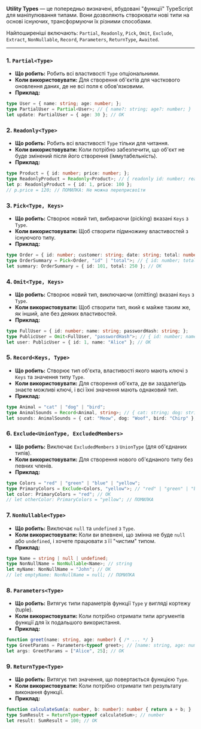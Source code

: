 **Utility Types** — це попередньо визначені, вбудовані "функції" TypeScript для маніпулювання типами. 
Вони дозволяють створювати нові типи на основі існуючих, трансформуючи їх різними способами.

Найпоширеніші включають: `Partial`, `Readonly`, `Pick`, `Omit`, `Exclude`, `Extract`, `NonNullable`, `Record`, `Parameters`, `ReturnType`, `Awaited`.

---

### 1. `Partial<Type>`

- **Що робить:** Робить всі властивості `Type` опціональними.
- **Коли використовувати:** Для створення об'єктів для часткового оновлення даних, де не всі поля є обов'язковими.
- **Приклад:**
```typeScript
type User = { name: string; age: number; };
type PartialUser = Partial<User>; // { name?: string; age?: number; }
let update: PartialUser = { age: 30 }; // OK
```

### 2. `Readonly<Type>`

- **Що робить:** Робить всі властивості `Type` тільки для читання.
- **Коли використовувати:** Коли потрібно забезпечити, що об'єкт не буде змінений після його створення (іммутабельність).
- **Приклад:**
```typeScript
type Product = { id: number; price: number; };
type ReadonlyProduct = Readonly<Product>; // { readonly id: number; readonly price: number; }
let p: ReadonlyProduct = { id: 1, price: 100 };
// p.price = 120; // ПОМИЛКА: Не можна переприсвоїти
```

### 3. `Pick<Type, Keys>`

- **Що робить:** Створює новий тип, вибираючи (picking) вказані `Keys` з `Type`.
- **Коли використовувати:** Щоб створити підмножину властивостей з існуючого типу.
- **Приклад:**
```typeScript
type Order = { id: number; customer: string; date: string; total: number; };
type OrderSummary = Pick<Order, "id" | "total">; // { id: number; total: number; }
let summary: OrderSummary = { id: 101, total: 250 }; // OK
```

### 4. `Omit<Type, Keys>`

- **Що робить:** Створює новий тип, виключаючи (omitting) вказані `Keys` з `Type`.
- **Коли використовувати:** Щоб створити тип, який є майже таким же, як інший, але без деяких властивостей.
- **Приклад:**
```typeScript
type FullUser = { id: number; name: string; passwordHash: string; };
type PublicUser = Omit<FullUser, "passwordHash">; // { id: number; name: string; }
let user: PublicUser = { id: 1, name: "Alice" }; // OK
```

### 5. `Record<Keys, Type>`

- **Що робить:** Створює тип об'єкта, властивості якого мають ключі з `Keys` та значення типу `Type`.
- **Коли використовувати:** Для створення об'єкта, де ви заздалегідь знаєте можливі ключі, і всі їхні значення мають однаковий тип.
- **Приклад:**
```typeScript
type Animal = "cat" | "dog" | "bird";
type AnimalSounds = Record<Animal, string>; // { cat: string; dog: string; bird: string; }
let sounds: AnimalSounds = { cat: "Meow", dog: "Woof", bird: "Chirp" }; // OK
```

### 6. `Exclude<UnionType, ExcludedMembers>`

- **Що робить:** Виключає `ExcludedMembers` з `UnionType` (для об'єднаних типів).
- **Коли використовувати:** Для створення нового об'єднаного типу без певних членів.
- **Приклад:**
```typeScript
type Colors = "red" | "green" | "blue" | "yellow";
type PrimaryColors = Exclude<Colors, "yellow">; // "red" | "green" | "blue"
let color: PrimaryColors = "red"; // OK
// let otherColor: PrimaryColors = "yellow"; // ПОМИЛКА
```

### 7. `NonNullable<Type>`

- **Що робить:** Виключає `null` та `undefined` з `Type`.
- **Коли використовувати:** Коли ви впевнені, що змінна не буде `null` або `undefined`, і хочете працювати з її "чистим" типом.
- **Приклад:**
```typeScript
type Name = string | null | undefined;
type NonNullName = NonNullable<Name>; // string
let myName: NonNullName = "John"; // OK
// let emptyName: NonNullName = null; // ПОМИЛКА
```

### 8. `Parameters<Type>`

- **Що робить:** Витягує типи параметрів функції `Type` у вигляді кортежу (tuple).
- **Коли використовувати:** Коли потрібно отримати типи аргументів функції для їх подальшого використання.
- **Приклад:**
```typeScript
function greet(name: string, age: number) { /* ... */ }
type GreetParams = Parameters<typeof greet>; // [name: string, age: number]
let args: GreetParams = ["Alice", 25]; // OK
```

### 9. `ReturnType<Type>`

- **Що робить:** Витягує тип значення, що повертається функцією `Type`.
- **Коли використовувати:** Коли потрібно отримати тип результату виконання функції.
- **Приклад:**
```typeScript
function calculateSum(a: number, b: number): number { return a + b; }
type SumResult = ReturnType<typeof calculateSum>; // number
let result: SumResult = 100; // OK
```